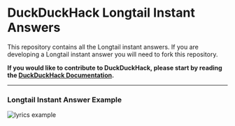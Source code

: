 # DuckDuckHack Longtail Instant Answers

This repository contains all the Longtail instant answers. If you are developing a Longtail instant answer you will need to fork this repository.

**If you would like to contribute to DuckDuckHack, please start by reading the [DuckDuckHack Documentation](https://dukgo.com/duckduckhack/ddh-intro).**

------

### Longtail Instant Answer Example

![lyrics example](https://s3.amazonaws.com/ddg-assets/docs/longtail_example.png)
